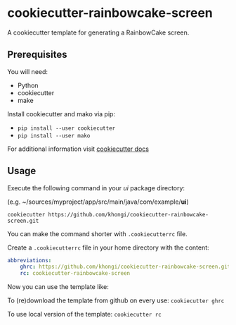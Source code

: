 # cookiecutter-rainbowcake-screen
A cookiecutter template for generating a RainbowCake screen.

## Prerequisites

You will need:
- Python
- cookiecutter
- make

Install cookiecutter and mako via pip:
- `pip install --user cookiecutter`
- `pip install --user mako`

For additional information visit [cookiecutter docs](https://cookiecutter.readthedocs.io/en/stable/installation.html)

## Usage

Execute the following command in your *ui* package directory:

(e.g. ~/sources/myproject/app/src/main/java/com/example/**ui**)

`cookiecutter https://github.com/khongi/cookiecutter-rainbowcake-screen.git`

You can make the command shorter with `.cookiecutterrc` file.

Create a `.cookiecutterrc` file in your home directory with the content:
```yaml
abbreviations:
    ghrc: https://github.com/khongi/cookiecutter-rainbowcake-screen.git
    rc: cookiecutter-rainbowcake-screen
```

Now you can use the template like:

To (re)download the template from github on every use:
`cookiecutter ghrc`

To use local version of the template:
`cookiecutter rc`

